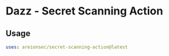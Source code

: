 # Dazz - Secret Scanning Action

## Usage

```yaml
uses: areionsec/secret-scanning-action@latest
```
